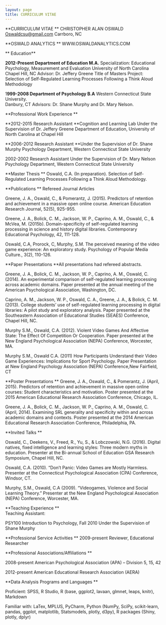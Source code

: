 ```yaml
---
layout: page
title: CURRICULUM VITAE
---
```

**CURRICULUM VITAE
**
CHRISTOPHER ALAN OSWALD
Oswaldcsu@gmail.com
Carrboro, NC

**OSWALD ANALYTICS
**
WWW.OSWALDANALYTICS.COM

**
Education**

**2012-Present		Department of	Education					M.A.**
			Specialization:  Educational Psychology, Measurement and Evaluation
			University of North Carolina
			Chapel Hill, NC
			Advisor: Dr. Jeffery Greene
Title of Masters Project: Selection of Self-Regulated Learning Processes
Following a Think Aloud Methodology

1**999-2008		Department of	 Psychology					B.A**
			Western Connecticut State University.  
	Danbury, CT
	Advisors: Dr. Shane Murphy and Dr. Mary Nelson.
	


**Professional Work Experience
**
		
**2012-2015		Research Assistant
**Cognition and Learning Lab 
Under the Supervision of Dr. Jeffery Greene
Department of Education, University of North Carolina at Chapel Hill

**2006-2012		Research Assistant
**Under the Supervision of Dr. Shane Murphy
			Psychology Department, Western Connecticut State University

2002-2002		Research Assistant
Under the Supervision of Dr. Mary Nelson
			Psychology Department, Western Connecticut State University


**Master Thesis
**
Oswald, C.A.  (In preparation).  Selection of Self-Regulated Learning Processes Following a Think Aloud Methodology.


**Publications
**
Refereed Journal Articles

Greene, J. A., Oswald, C., & Pomerantz, J. (2015). Predictors of retention and achievement in a massive open online course. American Education Research Journal, 52(5), 925-955.

Greene, J. A., Bolick, C. M., Jackson, W. P., Caprino, A. M., Oswald, C., & McVea, M. (2015b). Domain-specificity of self-regulated learning processing in science and history digital libraries. Contemporary Educational Psychology, 42, 111-128.

Oswald, C.A, Prorock, C, Murphy, S.M.  The perceived meaning of the video game experience: An exploratory study.  Psychology of Popular Media Culture., 3(2), 110-126.


**Paper Presentations
**All presentations had refereed abstracts.


Greene, J. A., Bolick, C. M., Jackson, W. P., Caprino, A. M., Oswald, C. (2014). An experimental comparison of self-regulated learning processing across academic domains. Paper presented at the annual meeting of the American Psychological Association, Washington, DC.

Caprino, A. M., Jackson, W. P., Oswald, C. A., Greene, J. A., & Bolick, C. M. (2013). College students’ use of self-regulated learning processing in digital libraries: A pilot study and exploratory analysis.  Paper presented at the Southeastern Association of Educational Studies (SEAES) Conference, Chapel Hill, NC.

Murphy S.M., Oswald, C.A.  (2012).  Violent Video Games And Affective State: The Effect Of Competition Or Cooperation.  Paper presented at the New England Psychological Association (NEPA) Conference, Worcester, MA.

Murphy S.M., Oswald C.A.  (2011)  How Participants Understand their Video Game Experiences: Implications for Sport Psychology.  Paper Presentation at New England Psychology Association (NEPA) Conference,New Fairfield, CT


**Poster Presentations
**
Greene, J. A., Oswald, C., & Pomerantz, J. (April, 2015). Predictors of retention and achievement in massive open online courses: Student characteristics and motivation. Poster presented at the 2015 American Educational Research Association Conference, Chicago, IL.

Greene, J. A., Bolick, C. M., Jackson, W. P., Caprino, A. M., Oswald, C. (April, 2014). Examining SRL generality and specificity within and across academic domains and contexts. Poster presented at the 2014 American Educational Research Association Conference, Philadelphia, PA.

**Invited Talks
**

Oswald, C., Deekens, V., Freed, R., Yu, S., & Lobczowski, N.G. (2016).  Digital natives, fixed intelligence and learning styles:  Three modern myths in education.  Presenter at the Bi-annual School of Education GSA Research Symposium, Chapel Hill, NC.

Oswald, C.A. (2010).  “Don’t Panic: Video Games are Mostly Harmless.  Presenter at the Connecticut Psychological Association (CPA) Conference, Windsor, CT.

Murphy, S.M., Oswald, C.A (2009).  “Videogames, Violence and Social Learning Theory.”  Presenter at the New England Psychological Association (NEPA) Conference, Worcester, MA.



**Teaching Experience
**		
Teaching Assistant:

PSY100	Introduction to Psychology, Fall 2010  Under the Supervision of Shane Murphy	



**Professional Service Activities
**
2009-present	Reviewer, Educational Researcher



**Professional Associations/Affiliations
**

2008-present 	American Psychological Association (APA) – Division 5, 15, 42

2012-present 	American Educational Research Association (AERA)





**Data Analysis Programs and Languages
**

Proficient:  SPSS, R Studio, R (base, ggplot2, lavaan, glmnet, leaps, knitr), Markdown

Familiar with:  LaTex, MPLUS, PyCharm, Python (NumPy, SciPy, scikit-learn, pandas, ggplot, matplotlib, Statsmodels, plotly, d3py), R packages (Shiny, plotly, dplyr)

